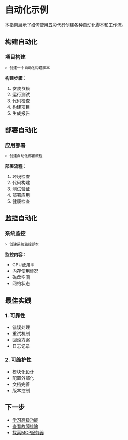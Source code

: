 # 自动化示例

本指南展示了如何使用五彩代码创建各种自动化脚本和工作流。

## 构建自动化

### 项目构建
```bash
> 创建一个自动化构建脚本
```

**构建步骤：**
1. 安装依赖
2. 运行测试
3. 代码检查
4. 构建项目
5. 生成报告

## 部署自动化

### 应用部署
```bash
> 创建自动化部署流程
```

**部署流程：**
1. 环境检查
2. 代码构建
3. 测试验证
4. 部署应用
5. 健康检查

## 监控自动化

### 系统监控
```bash
> 创建系统监控脚本
```

**监控内容：**
- CPU使用率
- 内存使用情况
- 磁盘空间
- 网络状态

## 最佳实践

### 1. 可靠性
- 错误处理
- 重试机制
- 回滚方案
- 日志记录

### 2. 可维护性
- 模块化设计
- 配置外部化
- 文档完善
- 版本控制

## 下一步

- [学习高级功能](../advanced/customization.md)
- [查看故障排除](../troubleshooting/common-issues.md)
- [探索MCP服务器](../advanced/mcp-servers.md)
